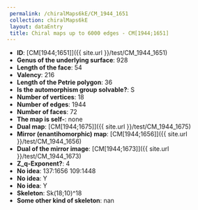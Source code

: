 ```yaml
--- 
 permalink: /chiralMaps6kE/CM_1944_1651 
 collection: chiralMaps6kE
 layout: dataEntry
 title: Chiral maps up to 6000 edges - CM[1944;1651]
---
```


- **ID**: [CM[1944;1651]]({{ site.url }}/test/CM_1944_1651)
- **Genus of the underlying surface**: 928
- **Length of the face**: 54
- **Valency**: 216
- **Length of the Petrie polygon**: 36
- **Is the automorphism group solvable?**: S
- **Number of vertices**: 18
- **Number of edges**: 1944
- **Number of faces**: 72
- **The map is self-**: none
- **Dual map**: [CM[1944;1675]]({{ site.url }}/test/CM_1944_1675)
- **Mirror (enantihomorphic) map**: [CM[1944;1656]]({{ site.url }}/test/CM_1944_1656)
- **Dual of the mirror image**: [CM[1944;1673]]({{ site.url }}/test/CM_1944_1673)
- **Z_q-Exponent?**: 4
- **No idea**:  137:1656 109:1448
- **No idea**: Y
- **No idea**: Y
- **Skeleton**: Sk(18;10)^18
- **Some other kind of skeleton**: nan
